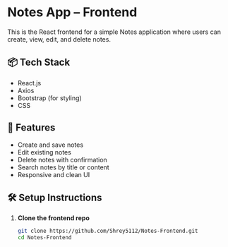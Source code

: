 # Notes App – Frontend

This is the React frontend for a simple Notes application where users can create, view, edit, and delete notes.

## 📦 Tech Stack

- React.js
- Axios
- Bootstrap (for styling)
- CSS

## 🚀 Features

- Create and save notes
- Edit existing notes
- Delete notes with confirmation
- Search notes by title or content
- Responsive and clean UI

## 🛠 Setup Instructions

1. **Clone the frontend repo**
   ```bash
   git clone https://github.com/Shrey5112/Notes-Frontend.git
   cd Notes-Frontend
